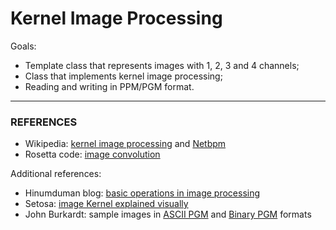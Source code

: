 # Kernel Image Processing

Goals:
- Template class that represents images with 1, 2, 3 and 4 channels;
- Class that implements kernel image processing;
- Reading and writing in PPM/PGM format.

---
### REFERENCES
- Wikipedia: [kernel image processing](https://en.wikipedia.org/wiki/Kernel_(image_processing)) and [Netbpm](https://en.wikipedia.org/wiki/Netpbm_format)
- Rosetta code: [image convolution](http://rosettacode.org/wiki/Image_convolution)


Additional references:
- Hinumduman blog: [basic operations in image processing](https://hinumduman.home.blog/2018/08/21/basic-operations-on-image-processing-using-pgm-file-formats/)
- Setosa: [image Kernel explained visually](https://setosa.io/ev/image-kernels/)
- John Burkardt: sample images in [ASCII PGM](https://people.sc.fsu.edu/~jburkardt/data/pgma/pgma.html) and [Binary PGM](https://people.sc.fsu.edu/~jburkardt/data/pgmb/pgmb.html) formats